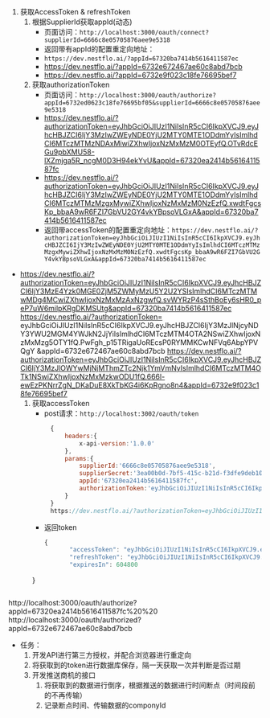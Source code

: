 1. 获取AccessToken & refreshToken
   1. 根据SupplierId获取appId(动态)
      - 页面访问：`http://localhost:3000/oauth/connect?supplierId=6666c8e05705876aee9e5318`
      - 返回带有appId的配置重定向地址：
      - `https://dev.nestflo.ai/?appId=67320ba7414b5616411587ec`
      - https://dev.nestflo.ai/?appId=6732e672467ae60c8abd7bcb
      - https://dev.nestflo.ai/?appId=6732e9f023c18fe76695bef7
   2. 获取authorizationToken
      - 页面访问：`http://localhost:3000/oauth/authorize?appId=6732ed0623c18fe76695bf05&supplierId=6666c8e05705876aee9e5318`
      - https://dev.nestflo.ai/?authorizationToken=eyJhbGciOiJIUzI1NiIsInR5cCI6IkpXVCJ9.eyJhcHBJZCI6IjY3MzIwZWEyNDE0YjU2MTY0MTE1ODdmYyIsImlhdCI6MTczMTMzNDAxMiwiZXhwIjoxNzMxMzM0OTEyfQ.OTvRdcEGu9pbXMU58-lXZmjga5R_ncgM0D3H94ekYvU&appId=67320ea2414b5616411587fc
      - https://dev.nestflo.ai/?authorizationToken=eyJhbGciOiJIUzI1NiIsInR5cCI6IkpXVCJ9.eyJhcHBJZCI6IjY3MzIwZWEyNDE0YjU2MTY0MTE1ODdmYyIsImlhdCI6MTczMTMzMzgxMywiZXhwIjoxNzMxMzM0NzEzfQ.xwdtFgcsKp_bbaA9wR6FZI7GbVU2GY4vkYBpsoVLGxA&appId=67320ba7414b5616411587ec
      - 返回带accessToken的配置重定向地址：`https://dev.nestflo.ai/?authorizationToken=eyJhbGciOiJIUzI1NiIsInR5cCI6IkpXVCJ9.eyJhcHBJZCI6IjY3MzIwZWEyNDE0YjU2MTY0MTE1ODdmYyIsImlhdCI6MTczMTMzMzgxMywiZXhwIjoxNzMxMzM0NzEzfQ.xwdtFgcsKp_bbaA9wR6FZI7GbVU2GY4vkYBpsoVLGxA&appId=67320ba7414b5616411587ec`
 - https://dev.nestflo.ai/?authorizationToken=eyJhbGciOiJIUzI1NiIsInR5cCI6IkpXVCJ9.eyJhcHBJZCI6IjY3MzE4Yzk0MGE0ZjM5ZWMyMzU5Y2U2YSIsImlhdCI6MTczMTMwMDg4MCwiZXhwIjoxNzMxMzAxNzgwfQ.svWYRzP4sSthBoEy6sHR0_peP7uW6milpKRgDKMSUtg&appId=67320ba7414b5616411587ec
  https://dev.nestflo.ai/?authorizationToken=
  eyJhbGciOiJIUzI1NiIsInR5cCI6IkpXVCJ9.eyJhcHBJZCI6IjY3MzJlNjcyNDY3YWU2MGM4YWJkN2JjYiIsImlhdCI6MTczMTM4OTA2NSwiZXhwIjoxNzMxMzg5OTY1fQ.PwFgh_p15TRigaUoREcsP0RYMMKCwNFVq6AbpYPVQgY
  &appId=6732e672467ae60c8abd7bcb 
  https://dev.nestflo.ai/?authorizationToken=eyJhbGciOiJIUzI1NiIsInR5cCI6IkpXVCJ9.eyJhcHBJZCI6IjY3MzJlOWYwMjNjMThmZTc2Njk1YmVmNyIsImlhdCI6MTczMTM4OTk1NSwiZXhwIjoxNzMxMzkwODU1fQ.666l-ewEzPKNrrZgN_DKaDuE8XkTbKG4i6KpRgno8n4&appId=6732e9f023c18fe76695bef7
   1. 获取accessToken
      - post请求：`http://localhost:3002/oauth/token`
       ```js
            {
                headers:{
                    x-api-version:'1.0.0'
                },
                params:{
                    supplierId:'6666c8e05705876aee9e5318',
                    supplierSecret:'3ea00b0d-7bf5-415c-b21d-f3dfe9deb109',
                    appId:'67320ea2414b5616411587fc',
                    authorizationToken:'eyJhbGciOiJIUzI1NiIsInR5cCI6IkpXVCJ9.eyJhcHBJZCI6IjY3MzIwZWEyNDE0YjU2MTY0MTE1ODdmYyIsImlhdCI6MTczMTMzMzgxMywiZXhwIjoxNzMxMzM0NzEzfQ.xwdtFgcsKp_bbaA9wR6FZI7GbVU2GY4vkYBpsoVLGxA',
                }
            }
            https://dev.nestflo.ai/?authorizationToken=eyJhbGciOiJIUzI1NiIsInR5cCI6IkpXVCJ9.eyJhcHBJZCI6IjY3MzJlZDA2MjNjMThmZTc2Njk1YmYwNSIsImlhdCI6MTczMTM5MDc1MywiZXhwIjoxNzMxMzkxNjUzfQ.nAp3jnQuMQoWuENssCTWcSmQrC7WhwmzteBqY5Erz8c&appId=6732ed0623c18fe76695bf05
       ```
       - 返回token
         ```js
         {
                "accessToken": "eyJhbGciOiJIUzI1NiIsInR5cCI6IkpXVCJ9.eyJhcHBJZCI6IjY3MzJlZDA2MjNjMThmZTc2Njk1YmYwNSIsImlhdCI6MTczMTM5MDc4NCwiZXhwIjoxNzMxOTk1NTg0fQ.0g59iYwz1zkPd31B-tTzKPinAxTZc-uZgA5Ef1KoGYw",
                "refreshToken": "eyJhbGciOiJIUzI1NiIsInR5cCI6IkpXVCJ9.eyJhcHBJZCI6IjY3MzJlZDA2MjNjMThmZTc2Njk1YmYwNSIsImlhdCI6MTczMTM5MDc4NCwiZXhwIjoxNzMzODA5OTg0fQ.aeeNE9RU1P03WYecl4DOb5EgbFWd_yM-0Jd4xg_Cxrc",
                "expiresIn": 604800
        }
        ```

http://localhost:3000/oauth/authorize?appId=67320ea2414b5616411587fc%20%20
http://localhost:3000/oauth/authorized?appId=6732e672467ae60c8abd7bcb

- 任务：
  1. 开发API进行第三方授权，并配合浏览器进行重定向
     <!-- 
        配置
        {
          获取appId
            baidu.com?appId  created activated
            "connectRedirect": "https://dev.nestflo.ai/",
          获取accessToken
            baidu.com?accessToken  created activated

            "authorizeRedirect": "https://dev.nestflo.ai/",
          获取branches，用于发送商机
            "webhookEndpoint": "http://host.docker.internal:814/work",
            "webhookSecret": "nestai"
        }
        重定向获取appId: http://localhost:3000/oauth/connect?supplierId=6666c8e05705876aee9e5318

      -->
  2. 将获取到的token进行数据库保存，隔一天获取一次并判断是否过期
  3. 开发推送商机的接口
     1. 将获取到的数据进行倒序，根据推送的数据进行时间断点（时间段前的不再传输）
     2. 记录断点时间、传输数据的componyId

